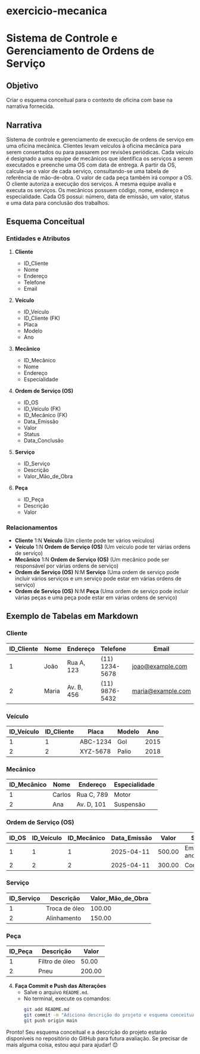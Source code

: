 # exercicio-mecanica

# Sistema de Controle e Gerenciamento de Ordens de Serviço

## Objetivo
Criar o esquema conceitual para o contexto de oficina com base na narrativa fornecida.

## Narrativa
Sistema de controle e gerenciamento de execução de ordens de serviço em uma oficina mecânica. Clientes levam veículos à oficina mecânica para serem consertados ou para passarem por revisões periódicas. Cada veículo é designado a uma equipe de mecânicos que identifica os serviços a serem executados e preenche uma OS com data de entrega. A partir da OS, calcula-se o valor de cada serviço, consultando-se uma tabela de referência de mão-de-obra. O valor de cada peça também irá compor a OS. O cliente autoriza a execução dos serviços. A mesma equipe avalia e executa os serviços. Os mecânicos possuem código, nome, endereço e especialidade. Cada OS possui: número, data de emissão, um valor, status e uma data para conclusão dos trabalhos.

## Esquema Conceitual

### Entidades e Atributos

1. **Cliente**
   - ID_Cliente
   - Nome
   - Endereço
   - Telefone
   - Email

2. **Veículo**
   - ID_Veículo
   - ID_Cliente (FK)
   - Placa
   - Modelo
   - Ano

3. **Mecânico**
   - ID_Mecânico
   - Nome
   - Endereço
   - Especialidade

4. **Ordem de Serviço (OS)**
   - ID_OS
   - ID_Veículo (FK)
   - ID_Mecânico (FK)
   - Data_Emissão
   - Valor
   - Status
   - Data_Conclusão

5. **Serviço**
   - ID_Serviço
   - Descrição
   - Valor_Mão_de_Obra

6. **Peça**
   - ID_Peça
   - Descrição
   - Valor

### Relacionamentos

- **Cliente** 1:N **Veículo** (Um cliente pode ter vários veículos)
- **Veículo** 1:N **Ordem de Serviço (OS)** (Um veículo pode ter várias ordens de serviço)
- **Mecânico** 1:N **Ordem de Serviço (OS)** (Um mecânico pode ser responsável por várias ordens de serviço)
- **Ordem de Serviço (OS)** N:M **Serviço** (Uma ordem de serviço pode incluir vários serviços e um serviço pode estar em várias ordens de serviço)
- **Ordem de Serviço (OS)** N:M **Peça** (Uma ordem de serviço pode incluir várias peças e uma peça pode estar em várias ordens de serviço)

## Exemplo de Tabelas em Markdown

### Cliente

| ID_Cliente | Nome | Endereço | Telefone | Email |
|------------|------|----------|----------|-------|
| 1          | João | Rua A, 123 | (11) 1234-5678 | joao@example.com |
| 2          | Maria | Av. B, 456 | (11) 9876-5432 | maria@example.com |

### Veículo

| ID_Veículo | ID_Cliente | Placa | Modelo | Ano |
|------------|------------|-------|--------|-----|
| 1          | 1          | ABC-1234 | Gol | 2015 |
| 2          | 2          | XYZ-5678 | Palio | 2018 |

### Mecânico

| ID_Mecânico | Nome | Endereço | Especialidade |
|-------------|------|----------|---------------|
| 1           | Carlos | Rua C, 789 | Motor |
| 2           | Ana    | Av. D, 101 | Suspensão |

### Ordem de Serviço (OS)

| ID_OS | ID_Veículo | ID_Mecânico | Data_Emissão | Valor | Status | Data_Conclusão |
|-------|------------|-------------|--------------|-------|--------|----------------|
| 1     | 1          | 1           | 2025-04-11   | 500.00 | Em andamento | 2025-04-15 |
| 2     | 2          | 2           | 2025-04-11   | 300.00 | Concluída    | 2025-04-12 |

### Serviço

| ID_Serviço | Descrição | Valor_Mão_de_Obra |
|------------|-----------|-------------------|
| 1          | Troca de óleo | 100.00 |
| 2          | Alinhamento   | 150.00 |

### Peça

| ID_Peça | Descrição | Valor |
|---------|-----------|-------|
| 1       | Filtro de óleo | 50.00 |
| 2       | Pneu          | 200.00 |

4. **Faça Commit e Push das Alterações**
   - Salve o arquivo `README.md`.
   - No terminal, execute os comandos:
     ```sh
     git add README.md
     git commit -m "Adiciona descrição do projeto e esquema conceitual"
     git push origin main
     ```

Pronto! Seu esquema conceitual e a descrição do projeto estarão disponíveis no repositório do GitHub para futura avaliação. Se precisar de mais alguma coisa, estou aqui para ajudar! 😊
